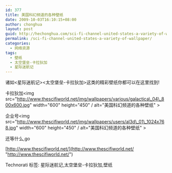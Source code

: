 ```yaml
---
id: 377
title: 美国科幻频道的各种壁纸
date: 2009-10-03T16:10:15+08:00
author: chonghua
layout: post
guid: http://hechonghua.com/sci-fi-channel-united-states-a-variety-of-wallpaper/
permalink: /sci-fi-channel-united-states-a-variety-of-wallpaper/
categories:
  - 网络资源
tags:
  - 壁纸
  - 太空堡垒-卡拉狄加
  - 星际迷航记
---
```

诸如<星际迷航记><太空堡垒-卡拉狄加>这类的精彩壁纸你都可以在这里找到!

卡拉狄加<img src="http://www.thescifiworld.net/img/wallpapers/various/galactica\_04\_800x600.jpg" width="600" height="450" / alt="美国科幻频道的各种壁纸" > 

企业号<img src="http://www.thescifiworld.net/img/wallpapers/users/al3d\_01\_1024x768.jpg" width="600" height="450" / alt="美国科幻频道的各种壁纸" > 

还等什么,go

[http://www.thescifiworld.net/](http://www.thescifiworld.net/ "http://www.thescifiworld.net/")

<div style="padding-bottom: 0px; margin: 0px; padding-left: 0px; padding-right: 0px; display: inline; float: none; padding-top: 0px" id="scid:0767317B-992E-4b12-91E0-4F059A8CECA8:d7d87a37-bcc0-4fed-b565-4bc4ebe60ac2" class="wlWriterEditableSmartContent">
  Technorati 标签: 星际迷航记,太空堡垒-卡拉狄加,壁纸
</div>